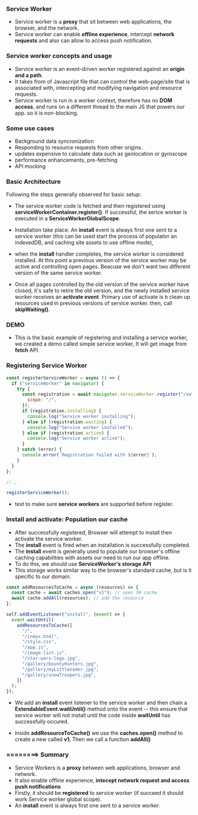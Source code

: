 ### Service Worker

- Service worker is a **proxy** that sit between web applications, the browser, and the network.
- Service worker can enable **offline experience**, intercept **network requests** and also can allow to access push notification.

### Service worker concepts and usage

- Service worker is an event-driven worker registered against an **origin and a path**.
- It takes from of Javascript file that can control the web-page/site that is associated with, intercepting and modifying navigation and resource requests.
- Service worker is run in a worker context, therefore has no **DOM access**, and runs on a different thread to the main JS that powers our app. so it is non-blocking.

### Some use cases

- Background data syncronization
- Responding to resource requests from other origins.
- updates expensive to calculate data such as geolocation or gyroscope
- performance enhancements, pre-fetching
- API mocking

### Basic Architecture

Following the steps generally observed for basic setup:

- The service worker code is fetched and then registered using **serviceWorkerContainer.register()**. If successful, the serice worker is executed in a **ServiceWorkerGlobalScope**.

* Installation take place. An **install** event is always first one sent to a service worker (this can be used start the process of populatiın an indexedDB, and caching site assets to use offline mode),

* when the **install** handler completes, the service worker is considered installed. At this point a previous version of the service worker may be active and controlling open pages. Beacuse we don't want two different version of the same service worker.

* Once all pages controlled by the old version of the service worker have closed, it's safe to retire the old version, and the newly installed service worker receives an **activate event**. Primary use of activate is tı clean up resources used in previous versions of service worker. then, call **skipWaiting()**.

### DEMO

- This is the basic example of registering and installing a service worker, we created a demo called simple service worker, It will get image from **fetch** API.

### Registering Service Worker

```js
const registerServiceWorker = async () => {
  if ("serviceWorker" in navigator) {
    try {
      const registration = await navigator.serviceWorker.register("/sw.js", {
        scope: "/",
      });
      if (registration.installing) {
        console.log("Service worker installing");
      } else if (registration.waiting) {
        console.log("Service worker installed");
      } else if (registration.active) {
        console.log("Service worker active");
      }
    } catch (error) {
      console.error(`Registration failed with ${error}`);
    }
  }
};

// …

registerServiceWorker();
```

- test to make sure **service workers** are supported before register.

### Install and activate: Population our cache

- After successfully registered, Browser will attempt to install then activate the service worker.
- The **install** event is fired when an installation is successfully completed.
- The **install** event is generally used to populate our browser's offline caching capabilities with assets our need to run our app offline.
- To do this, we should use **ServiceWorker's storage API**
- This storage works similar way to the browser's standard cache, but is it specific to our domain.

```js
const addResourcesToCache = async (resources) => {
  const cache = await caches.open("v1"); // open SW cache
  await cache.addAll(resources); // add the resource
};

self.addEventListener("install", (event) => {
  event.waitUntil(
    addResourcesToCache([
      "/",
      "/index.html",
      "/style.css",
      "/app.js",
      "/image-list.js",
      "/star-wars-logo.jpg",
      "/gallery/bountyHunters.jpg",
      "/gallery/myLittleVader.jpg",
      "/gallery/snowTroopers.jpg",
    ])
  );
});
```

- We add an **install** event listener to the service worker and then chain a **ExtendableEvent.waitUntil()** method onto the event -- this ensure that service worker will not install until the code inside **waitUntil** has successfully occured.

- Inside **addResourceToCache()** we use the **caches.open()** method to create a new called **v1**, Then we call a function **addAll()**

### ========> Summary

- Service Workers is a **proxy** between web applications, browser and network.
- It also enable offline experience, **intecept network request and access push notifications**
- Firstly, it should be **registered** to service worker (if succeed it should work Service worker global scope).
- An **install** event is always first one sent to a service worker.
